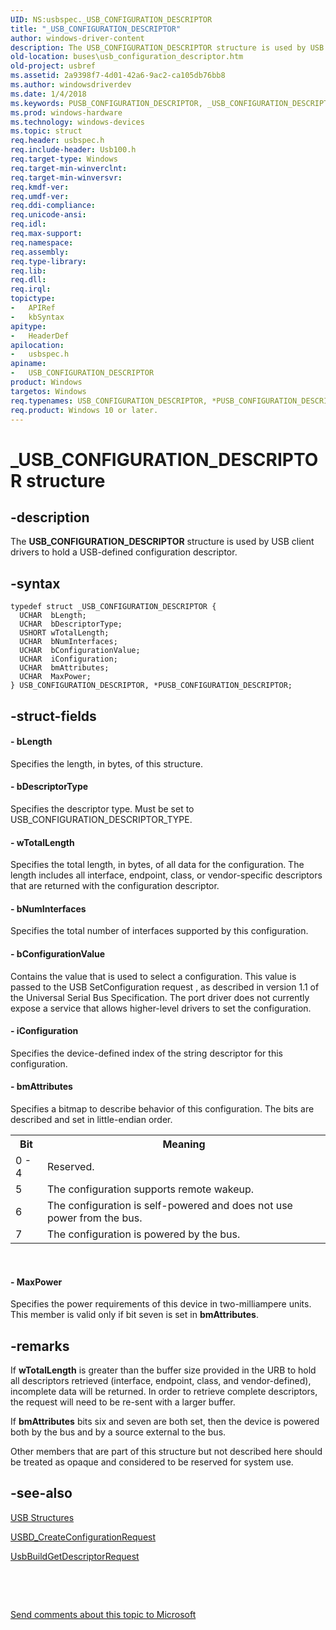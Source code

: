 ```yaml
---
UID: NS:usbspec._USB_CONFIGURATION_DESCRIPTOR
title: "_USB_CONFIGURATION_DESCRIPTOR"
author: windows-driver-content
description: The USB_CONFIGURATION_DESCRIPTOR structure is used by USB client drivers to hold a USB-defined configuration descriptor.
old-location: buses\usb_configuration_descriptor.htm
old-project: usbref
ms.assetid: 2a9398f7-4d01-42a6-9ac2-ca105db76bb8
ms.author: windowsdriverdev
ms.date: 1/4/2018
ms.keywords: PUSB_CONFIGURATION_DESCRIPTOR, _USB_CONFIGURATION_DESCRIPTOR, USB_CONFIGURATION_DESCRIPTOR structure [Buses], *PUSB_CONFIGURATION_DESCRIPTOR, usbspec/USB_CONFIGURATION_DESCRIPTOR, USB_CONFIGURATION_DESCRIPTOR, usbstrct_f057519c-8b38-479c-9065-16c2106550aa.xml, PUSB_CONFIGURATION_DESCRIPTOR structure pointer [Buses], buses.usb_configuration_descriptor, usbspec/PUSB_CONFIGURATION_DESCRIPTOR
ms.prod: windows-hardware
ms.technology: windows-devices
ms.topic: struct
req.header: usbspec.h
req.include-header: Usb100.h
req.target-type: Windows
req.target-min-winverclnt: 
req.target-min-winversvr: 
req.kmdf-ver: 
req.umdf-ver: 
req.ddi-compliance: 
req.unicode-ansi: 
req.idl: 
req.max-support: 
req.namespace: 
req.assembly: 
req.type-library: 
req.lib: 
req.dll: 
req.irql: 
topictype:
-	APIRef
-	kbSyntax
apitype:
-	HeaderDef
apilocation:
-	usbspec.h
apiname:
-	USB_CONFIGURATION_DESCRIPTOR
product: Windows
targetos: Windows
req.typenames: USB_CONFIGURATION_DESCRIPTOR, *PUSB_CONFIGURATION_DESCRIPTOR
req.product: Windows 10 or later.
---
```


# _USB_CONFIGURATION_DESCRIPTOR structure


## -description


The  <b>USB_CONFIGURATION_DESCRIPTOR</b> structure is used by USB client drivers to hold a USB-defined configuration descriptor.


## -syntax


````
typedef struct _USB_CONFIGURATION_DESCRIPTOR {
  UCHAR  bLength;
  UCHAR  bDescriptorType;
  USHORT wTotalLength;
  UCHAR  bNumInterfaces;
  UCHAR  bConfigurationValue;
  UCHAR  iConfiguration;
  UCHAR  bmAttributes;
  UCHAR  MaxPower;
} USB_CONFIGURATION_DESCRIPTOR, *PUSB_CONFIGURATION_DESCRIPTOR;
````


## -struct-fields




#### - bLength

Specifies the length, in bytes, of this structure.


#### - bDescriptorType

Specifies the descriptor type. Must be set to USB_CONFIGURATION_DESCRIPTOR_TYPE.


#### - wTotalLength

Specifies the total length, in bytes, of all data for the configuration. The length includes all interface, endpoint, class, or vendor-specific descriptors that are returned with the configuration descriptor.


#### - bNumInterfaces

Specifies the total number of interfaces supported by this configuration.


#### - bConfigurationValue

Contains the value that is used to select a configuration. This value is passed to the USB SetConfiguration request , as described in version 1.1 of the Universal Serial Bus Specification. The port driver does not currently expose a service that allows higher-level drivers to set the configuration. 


#### - iConfiguration

Specifies the device-defined index of the string descriptor for this configuration.


#### - bmAttributes

Specifies a bitmap to describe behavior of this configuration. The bits are described and set in little-endian order.
<table>
<tr>
<th>Bit</th>
<th>Meaning</th>
</tr>
<tr>
<td>
0 - 4

</td>
<td>
Reserved.

</td>
</tr>
<tr>
<td>
5

</td>
<td>
The configuration supports remote wakeup.

</td>
</tr>
<tr>
<td>
6

</td>
<td>
The configuration is self-powered and does not use power from the bus.

</td>
</tr>
<tr>
<td>
7

</td>
<td>
The configuration is powered by the bus.

</td>
</tr>
</table> 


#### - MaxPower

Specifies the power requirements of this device in two-milliampere units. This member is valid only if bit seven is set in <b>bmAttributes</b>.


## -remarks


If <b>wTotalLength</b> is greater than the buffer size provided in the URB to hold all descriptors retrieved (interface, endpoint, class, and vendor-defined), incomplete data will be returned. In order to retrieve complete descriptors, the request will need to be re-sent with a larger buffer.

If <b>bmAttributes</b> bits six and seven are both set, then the device is powered both by the bus and by a source external to the bus.

Other members that are part of this structure but not described here should be treated as opaque and considered to be reserved for system use.



## -see-also

<a href="https://msdn.microsoft.com/library/windows/hardware/ff540160">USB Structures</a>

<a href="..\usbdlib\nf-usbdlib-usbd_createconfigurationrequest.md">USBD_CreateConfigurationRequest</a>

<a href="https://msdn.microsoft.com/library/windows/hardware/ff538943">UsbBuildGetDescriptorRequest</a>

 

 

<a href="mailto:wsddocfb@microsoft.com?subject=Documentation%20feedback [usbref\buses]:%20USB_CONFIGURATION_DESCRIPTOR structure%20 RELEASE:%20(1/4/2018)&amp;body=%0A%0APRIVACY STATEMENT%0A%0AWe use your feedback to improve the documentation. We don't use your email address for any other purpose, and we'll remove your email address from our system after the issue that you're reporting is fixed. While we're working to fix this issue, we might send you an email message to ask for more info. Later, we might also send you an email message to let you know that we've addressed your feedback.%0A%0AFor more info about Microsoft's privacy policy, see http://privacy.microsoft.com/en-us/default.aspx." title="Send comments about this topic to Microsoft">Send comments about this topic to Microsoft</a>


